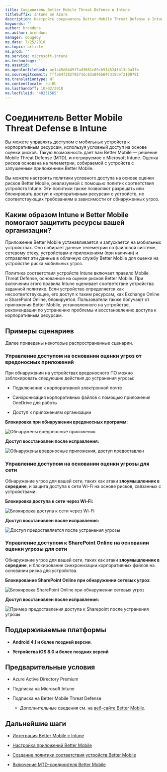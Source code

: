```yaml
---
title: Соединитель Better Mobile Threat Defense в Intune
titleSuffix: Intune on Azure
description: Настройте соединитель Better Mobile Threat Defense в Intune.
keywords: ''
author: brenduns
ms.author: brenduns
manager: dougeby
ms.date: 7/25/2018
ms.topic: article
ms.prod: ''
ms.service: microsoft-intune
ms.technology: ''
ms.assetid: ''
ms.openlocfilehash: ae1c45d6449f7ad3661c89cb514524fb13c9a3fb
ms.sourcegitcommit: fffa64f28278573dc83a846b647315def2108781
ms.translationtype: HT
ms.contentlocale: ru-RU
ms.lasthandoff: 10/02/2018
ms.locfileid: "48231565"
---
```

# <a name="better-mobile-threat-defense-connector-with-intune"></a>Соединитель Better Mobile Threat Defense в Intune

Вы можете управлять доступом с мобильных устройств к корпоративным ресурсам, используя условный доступ на основе оценки рисков. Такую возможность дает вам Better Mobile — решение Mobile Threat Defense (MTD), интегрируемое с Microsoft Intune. Оценка рисков основана на телеметрии, собираемой с устройств с запущенным приложением Better Mobile.

Вы можете настроить политики условного доступа на основе оценки рисков Better Mobile, реализуемой с помощью политик соответствия устройств Intune. Эти политики также позволяют разрешать или блокировать доступ к корпоративным ресурсам с устройств, не соответствующих требованиям в зависимости от обнаруженных угроз.

## <a name="how-do-intune-and-better-mobile-help-protect-your-company-resources"></a>Каким образом Intune и Better Mobile помогают защитить ресурсы вашей организации?

Приложение Better Mobile устанавливается и запускается на мобильных устройствах. Оно собирает данные телеметрии по файловой системе, сетевому стеку, устройствам и приложениям (при наличии) и отправляет эти данные в облачную службу Better Mobile для оценки на устройстве риска мобильных угроз.

Политика соответствия устройств Intune включает правило Mobile Threat Defense, основанное на оценке рисков Better Mobile. При включении этого правила Intune оценивает соответствие устройства заданной политике. Если устройство определяется как несоответствующее, его доступ к таким ресурсам, как Exchange Online и SharePoint Online, блокируется. Пользователи также получают от приложения Better Mobile, установленного на устройстве, рекомендации по устранению проблемы и восстановлению доступа к корпоративным ресурсам.

## <a name="sample-scenarios"></a>Примеры сценариев

Далее приведены некоторые распространенные сценарии.

### <a name="control-access-based-on-threats-from-malicious-apps"></a>Управление доступом на основании оценки угроз от вредоносных приложений

При обнаружении на устройствах вредоносного ПО можно заблокировать следующие действия до устранения угрозы:

-   Подключение к корпоративной электронной почте

-   Синхронизация корпоративных файлов с помощью приложения OneDrive для работы

-   Доступ к приложениям организации

**Блокировка при обнаружении вредоносных программ:**

![Обнаружены вредоносные приложения](./media/better_mobile_maliciousapps_blocked.png)

**Доступ восстановлен после исправления:**

![Обнаружены вредоносные приложения, доступ предоставлен](./media/better_mobile_maliciousapps_unblocked.png)

### <a name="control-access-based-on-threat-to-network"></a>Управление доступом на основании оценки угрозы для сети

Обнаружение угроз для вашей сети, таких как атаки **злоумышленник в середине**, и защита доступа к сети Wi-Fi на основе рисков, связанных с устройствами.

**Блокировка доступа к сети через Wi-Fi:**

![Блокировка доступа к сети через Wi-Fi](./media/better_mobile_network_wifi_blocked.png)

**Доступ восстановлен после исправления:**

![Доступ предоставляется после устранения угрозы](./media/better_mobile_network_wifi_unblocked.png)

### <a name="control-access-to-sharepoint-online-based-on-threat-to-network"></a>Управление доступом к SharePoint Online на основании оценки угрозы для сети

Обнаружение угроз для вашей сети, таких как атаки **злоумышленник в середине**, и блокирование синхронизации корпоративных файлов на основании риска для устройства.

**Блокирование SharePoint Online при обнаружении сетевых угроз:**

![Блокировка SharePoint Online при обнаружении сетевых угроз](./media/better_mobile_network_spo_blocked.png)

**Доступ восстановлен после исправления:**

![Пример предоставления доступа к Sharepoint после устранения угрозы](./media/better_mobile_network_spo_unblocked.png)

## <a name="supported-platforms"></a>Поддерживаемые платформы

-   **Android 4.1 и более поздней версии**.

-   **Устройства iOS 8.0 и более поздних версий**

## <a name="prerequisites"></a>Предварительные условия

-   Azure Active Directory Premium

-   Подписка на Microsoft Intune

-   Подписка на Better Mobile Threat Defense

    -   Дополнительные сведения см. на [веб-сайте Better Mobile](https://www.better.mobi/).

## <a name="next-steps"></a>Дальнейшие шаги

- [Интеграция Better Mobile с Intune](better-mobile-mtd-connector-integration.md)

- [Настройка приложений Better Mobile](mtd-apps-ios-app-configuration-policy-add-assign.md)

- [Создание политики соответствия устройств Better Mobile](mtd-device-compliance-policy-create.md)

- [Включение MTD-соединителя Better Mobile](mtd-connector-enable.md)
